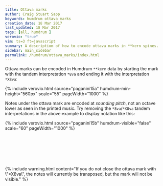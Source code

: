 ```yaml
---
title: Ottava marks
author: Craig Stuart Sapp
keywords: humdrum ottava marks
creation_date: 18 Mar 2017
last_updated: 18 Mar 2017
tags: [all, humdrum ]
verovio: "true"
vim: ts=3 ft=javascript
summary: A description of how to encode ottava marks in **kern spines.
sidebar: main_sidebar
permalink: /humdrum/ottava_marks/index.html
---
```



Ottava marks can be encoded in Humdrum `**kern` data by starting the mark
with the tandem interpretation `*8va` and ending it with the interpretation
`*X8va`:

{% include verovio.html
	source="paganini15a"
	humdrum-min-height="560px"
	scale="55"
	pageWidth="1000"
%}

<script type="application/json" id="paganini15a">
**kern
*clefG2
*k[f#]
=20
(32GLLL
32g)
32a'
32b'JJJ
32ccLLL
32dd
32ee
32ff#JJJ
32ggLLL
32dd
32bb
32ggJJJ
*8va
32dddLLL
32bb
32ggg
32dddJJJ
32bbbLLL
32ggg
32dddd
32bbbJJJ
16gggg
*X8va
16G
=
*-
</script>


Notes under the ottava mark are encoded at *sounding pitch*,
not an octave lower as seen in the printed music.  Try removing the
`*8va`/`*X8va` tandem interpretations in the above example to display
notation like this:

{% include verovio.html
	source="paganini15b"
	humdrum-visible="false"
	scale="60"
	pageWidth="1000"
%}

<script type="application/json" id="paganini15b">
**kern
*clefG2
*k[f#]
=20
(32GLLL
32g)
32a'
32b'JJJ
32ccLLL
32dd
32ee
32ff#JJJ
32ggLLL
32dd
32bb
32ggJJJ
32dddLLL
32bb
32ggg
32dddJJJ
32bbbLLL
32ggg
32dddd
32bbbJJJ
16gggg
16G
=
*-
</script>


<br/>
<br/>
<br/>
<br/>
<br/>
<br/>
{% include warning.html
	content="If you do not close the ottava mark with \"*X8va\", the notes will currently be transposed, but the mark will not be visible."
%}



